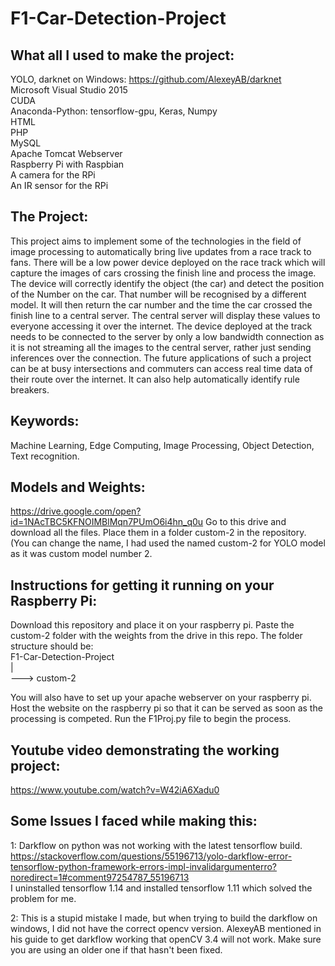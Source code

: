 # F1-Car-Detection-Project

## What all I used to make the project:
YOLO, darknet on Windows: https://github.com/AlexeyAB/darknet  
Microsoft Visual Studio 2015  
CUDA  
Anaconda-Python: tensorflow-gpu, Keras, Numpy  
HTML   
PHP  
MySQL  
Apache Tomcat Webserver  
Raspberry Pi with Raspbian  
A camera for the RPi  
An IR sensor for the RPi  

## The Project:
This project aims to implement some of the technologies in the field of image processing to automatically bring live updates from a race track to fans. There will be a low power device deployed on the race track which will capture the images of cars crossing the finish line and process the image. The device will correctly identify the object (the car) and detect the position of the Number on the car. That number will be recognised by a different model. It will then return the car number and the time the car crossed the finish line to a central server. The central server will display these values to everyone accessing it over the internet. The device deployed at the track needs to be connected to the server by only a low bandwidth connection as it is not streaming all the images to the central server, rather just sending inferences over the connection. 
The future applications of such a project can be at busy intersections and commuters can access real time data of their route over the internet. It can also help automatically identify rule breakers. 

## Keywords:
Machine Learning, Edge Computing, Image Processing, Object Detection, Text recognition.

## Models and Weights:
https://drive.google.com/open?id=1NAcTBC5KFNOIMBlMqn7PUmO6i4hn_q0u
Go to this drive and download all the files. Place them in a folder custom-2 in the repository. (You can change the name, I had used the named custom-2 for YOLO model as it was custom model number 2.

## Instructions for getting it running on your Raspberry Pi:
Download this repository and place it on your raspberry pi. Paste the custom-2 folder with the weights from the drive in this repo.
The folder structure should be:  
F1-Car-Detection-Project  
|  
---> custom-2  

You will also have to set up your apache webserver on your raspberry pi.
Host the website on the raspberry pi so that it can be served as soon as the processing is competed.
Run the F1Proj.py file to begin the process. 

## Youtube video demonstrating the working project:
https://www.youtube.com/watch?v=W42iA6Xadu0


## Some Issues I faced while making this:
1: Darkflow on python was not working with the latest tensorflow build.  
https://stackoverflow.com/questions/55196713/yolo-darkflow-error-tensorflow-python-framework-errors-impl-invalidargumenterro?noredirect=1#comment97254787_55196713  
I uninstalled tensorflow 1.14 and installed tensorflow 1.11 which solved the problem for me.

2: This is a stupid mistake I made, but when trying to build the darkflow on windows, I did not have the correct opencv version. AlexeyAB mentioned in his guide to get darkflow working that openCV 3.4 will not work. Make sure you are using an older one if that hasn't been fixed.
